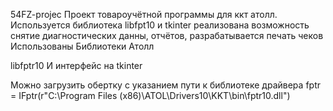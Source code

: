 54FZ-projec
Проект товароучëтной программы для ккт атолл. Используется библиотека libfpt10 и tkinter
реализована возможность снятие диагностических данны, отчëтов, разрабатывается печать чеков
Использованы Библиотеки Атолл

libfptr10 
И интерфейс на
tkinter 

Можно загрузить обертку с указанием пути к библиотеке драйвера
fptr = IFptr(r"C:\Program Files (x86)\ATOL\Drivers10\KKT\bin\fptr10.dll")

